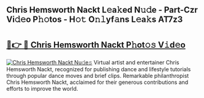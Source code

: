## Chris Hemsworth Nackt L𝚎a𝚔ed N𝚞𝚍e - Part-Czr Vi𝚍𝚎o P𝚑𝚘tos - H𝚘𝚝 O𝚗𝚕yf𝚊ns L𝚎a𝚔s AT7z3

# <h2><a href="http://kf2da03.oniu.top/?m=Chris+Hemsworth+Nackt">🔗👉 🔴 Chris Hemsworth Nackt P𝚑ot𝚘𝚜 V𝚒d𝚎o</a></h2>

[![Chris Hemsworth Nackt Nu𝚍e𝚜](https://i.imgur.com/0qMVB7G.gif)](http://kf2da03.oniu.top/?m=Chris+Hemsworth+Nackt)
Virtual artist and entertainer Chris Hemsworth Nackt, recognized for publishing dance and lifestyle tutorials through popular dance moves and brief clips. Remarkable philanthropist Chris Hemsworth Nackt, acclaimed for their generous contributions and efforts to improve the world.  
